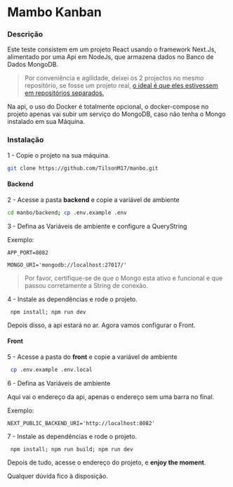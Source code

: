 # Mambo Kanban


### Descrição

Este teste consistem em um projeto React usando o framework Next.Js, alimentado por uma Api em NodeJs, que armazena dados no Banco de Dados MongoDB.

> Por conveniência e agilidade, deixei os 2 projectos no mesmo repositório, se fosse um projeto real, [o ideal é que eles estivessem em repositórios separados.](https://12factor.net/pt_br/codebase) 

Na api, o uso do Docker é totalmente opcional, o docker-compose no projeto apenas vai subir um serviço do MongoDB, caso não tenha o Mongo instalado em sua Máquina.

### Instalação

1 - Copie o projeto na sua máquina.

```sh
git clone https://github.com/TilsonM17/manbo.git
```



#### Backend

2 - Acesse a pasta **backend** e copie a variável de ambiente

```sh
cd manbo/backend; cp .env.example .env
```

3 - Defina as Variáveis de ambiente e configure a QueryString

Exemplo:

```
APP_PORT=8082

MONGO_URI='mongodb://localhost:27017/'

```

> Por favor, certifique-se de que o Mongo esta ativo e funcional e que passou corretamente a String de conexão.

4 - Instale as dependências e rode o projeto.

```
 npm install; npm run dev
```

Depois disso, a api estará no ar. Agora vamos configurar o Front.


#### Front

5 - Acesse a pasta do **front** e copie a variável de ambiente

```sh
 cp .env.example .env.local
```

6 - Defina as Variáveis de ambiente

Aqui vai o endereço da api, apenas o endereço sem uma barra no final.

Exemplo:

```
NEXT_PUBLIC_BACKEND_URI='http://localhost:8082'
```

7 - Instale as dependências e rode o projeto.

```
 npm install; npm run build; npm run dev
```

Depois de tudo, acesse o endereço do projeto, e __enjoy the moment__.


Qualquer dúvida fico à disposição.

